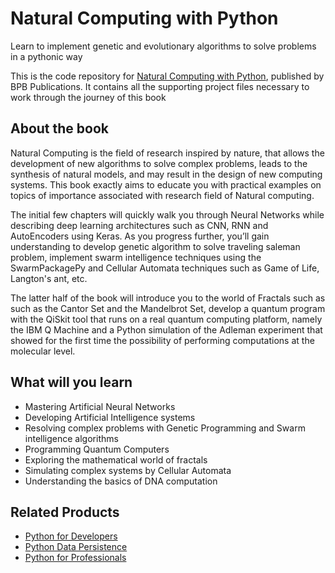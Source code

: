 # Natural Computing with Python
Learn to implement genetic and evolutionary algorithms to solve problems in a pythonic way

This is the code repository for [Natural Computing with Python](https://bpbonline.com/products/natural-computing-with-python-book-ebook?_pos=1&_sid=95289077b&_ss=r), published by BPB Publications. It contains all the supporting project files necessary to work through the journey of this book

## About the book
Natural Computing is the field of research inspired by nature, that allows the development of new algorithms to solve complex problems, leads to the synthesis of natural models, and may result in the design of new computing systems. This book exactly aims to educate you with practical examples on topics of importance associated with research field of Natural computing.

The initial few chapters will quickly walk you through Neural Networks while describing deep learning architectures such as CNN, RNN and AutoEncoders using Keras. As you progress further, you’ll gain understanding to develop genetic algorithm to solve traveling saleman problem, implement swarm intelligence techniques using the SwarmPackagePy  and Cellular Automata techniques such as Game of Life, Langton's ant, etc. 

The latter half of the book will introduce you to the world of Fractals such as such as the Cantor Set and the Mandelbrot Set, develop a quantum program with the QiSkit tool that runs on a real quantum computing platform, namely the IBM Q Machine and a Python simulation of the Adleman experiment that showed for the first time the possibility of performing computations at the molecular level.

## What will you learn
* Mastering Artificial Neural Networks
* Developing Artificial Intelligence systems 
* Resolving complex problems with Genetic Programming and Swarm intelligence algorithms
* Programming Quantum Computers
* Exploring the mathematical world of fractals
* Simulating complex systems by Cellular Automata
* Understanding the basics of DNA computation

## Related Products
* [Python for Developers](https://bpbonline.com/products/python-programming-for-developers-book-ebook?_pos=2&_sid=85b9ebec8&_ss=r)
* [Python Data Persistence](https://bpbonline.com/products/python-data-persistence-sql-and-nosql-programming-book-ebook?_pos=7&_sid=85b9ebec8&_ss=r)
* [Python for Professionals](https://bpbonline.com/products/python-programming-for-professionals-book-ebook?_pos=3&_sid=85b9ebec8&_ss=r)
